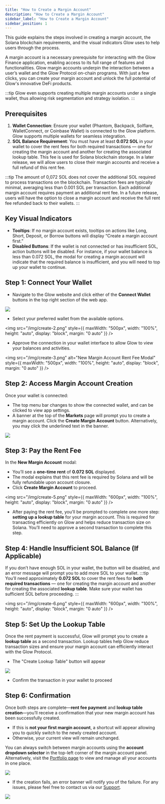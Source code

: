 ```yaml
---
title: "How to Create a Margin Account"
description: "How to Create a Margin Account"
sidebar_label: "How to Create a Margin Account"
sidebar_position: 1
---
```



This guide explains the steps involved in creating a margin account, the Solana blockchain requirements, and the visual indicators Glow uses to help users through the process.  

 A margin account is a necessary prerequisite for interacting with the Glow Finance application, enabling access to its full range of features and functionalities. Glow margin accounts underpin the interaction between a user’s wallet and the Glow Protocol on-chain programs. With just a few clicks, you can create your margin account and unlock the full potential of Glow's innovative DeFi products.

:::tip
Glow even supports creating multiple margin accounts under a single wallet, thus allowing risk segmentation and strategy isolation.
:::

## Prerequisites

1. **Wallet Connection**: Ensure your wallet (Phantom, Backpack, Solflare, WalletConnect, or Coinbase Wallet) is connected to the Glow platform. Glow supports multiple wallets for seamless integration.
2. **SOL Balance Requirement**: You must have at least **0.072 SOL** in your wallet to cover the rent fees for both required transactions — one for creating the margin account and another for creating the associated lookup table. This fee is used for Solana blockchain storage. In a later release, we will allow users to close their margin accounts and receive a full refund of this rent fee.

:::tip
The amount of 0,072 SOL does not cover the additional SOL required to process transactions on the blockchain. Transaction fees are typically minimal, averaging less than 0.001 SOL per transaction. Each additional margin account requires payment an additional rent fee. In a future release, users will have the option to close a margin account and receive the full rent fee refunded back to their wallets.
:::


## Key Visual Indicators

- **Tooltips**: If no margin account exists, tooltips on actions like Long, Short, Deposit, or Borrow buttons will display “Create a margin account first.”
- **Disabled Buttons**: If the wallet is not connected or has insufficient SOL, action buttons will be disabled. For instance, if your wallet balance is less than 0.072 SOL, the modal for creating a margin account will indicate that the required balance is insufficient, and you will need to top up your wallet to continue.

## Step 1: Connect Your Wallet

- Navigate to the Glow website and click either of the **Connect Wallet** buttons in the top right section of the web app.


![](/img/create-1.png)

- Select your preferred wallet from the available options.

<img
  src="/img/create-2.png"
  style={{ maxWidth: "500px", width: "100%", height: "auto", display: "block", margin: "0 auto" }}
/>


- Approve the connection in your wallet interface to allow Glow to view your balances and activities.

<img
  src="/img/create-3.png"
  alt="New Margin Account Rent Fee Modal"
  style={{ maxWidth: "500px", width: "100%", height: "auto", display: "block", margin: "0 auto" }}
/>

## Step 2: Access Margin Account Creation

Once your wallet is connected:

- The top menu bar changes to show the connected wallet, and can be clicked to view app settings.
- A banner at the top of the **Markets** page will prompt you to create a margin account. Click the **Create Margin Account** button. Alternatively, you may click the underlined text in the banner.

![](/img/create-4.png)

## Step 3: Pay the Rent Fee

In the **New Margin Account** modal:

- You’ll see a **one-time rent** of **0.072 SOL** displayed.
- The modal explains that this rent fee is required by Solana and will be fully refundable upon account closure.
- Click **Create Margin Account** to proceed.

<img
  src="/img/create-5.png"
  style={{ maxWidth: "600px", width: "100%", height: "auto", display: "block", margin: "0 auto" }}
/>

- After paying the rent fee, you’ll be prompted to complete one more step: **setting up a lookup table** for your margin account. This is required for transacting efficiently on Glow and helps reduce transaction size on Solana. You’ll need to approve a second transaction to complete this step.


## Step 4: Handle Insufficient SOL Balance (If Applicable)

If you don’t have enough SOL in your wallet, the button will be disabled, and an error message will prompt you to add more SOL to your wallet.
:::tip
You’ll need approximately **0.072 SOL** to cover the rent fees for **both required transactions** — one for creating the margin account and another for creating the associated **lookup table**. Make sure your wallet has sufficient SOL before proceeding.
:::

<img
  src="/img/create-6.png"
  style={{ maxWidth: "600px", width: "100%", height: "auto", display: "block", margin: "0 auto" }}
/>

## Step 5: Set Up the Lookup Table

Once the rent payment is successful, Glow will prompt you to create a **lookup table** as a second transaction. Lookup tables help Glow reduce transaction sizes and ensure your margin account can efficiently interact with the Glow Protocol.

- The "Create Lookup Table" button will appear

![](/img/create-10.png)

- Confirm the transaction in your wallet to proceed

## Step 6: Confirmation

Once both steps are complete—**rent fee payment** and **lookup table creation**—you’ll receive a confirmation that your new margin account has been successfully created.

- If this is **not your first margin account**, a shortcut will appear allowing you to quickly switch to the newly created account.
- Otherwise, your current view will remain unchanged.

You can always switch between margin accounts using the **account dropdown selector** in the top-left corner of the margin account panel. Alternatively, visit the [Portfolio page](../03-margin-accounts/portfolio-management.md) to view and manage all your accounts in one place.

![](/img/create-10.png)

- If the creation fails, an error banner will notify you of the failure. For any issues, please feel free to contact us via our [Support](../support.md).

![](/img/create-9.png)
